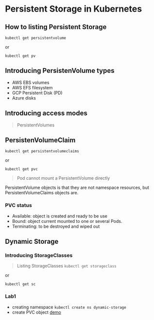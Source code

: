 # Persistent Storage in Kubernetes

## How to listing Persistent Storage

`kubectl get persistentvolume`

or

`kubectl get pv`

## Introducing PersistenVolume types
* AWS EBS volumes
* AWS EFS filesystem
* GCP Persistent Disk (PD)
* Azure disks

## Introducing access modes
> PersistentVolumes 

## PersistenVolumeClaim

`kubectl get persistentvolumeclaims`

or

`kubectl get pvc`

> Pod cannot mount a PersistentVolume directly

PersistentVolume objects is that they are not namespace resources, but PersistentVolumeClaims objects are.

### PVC status
* Available: object is created and ready to be use
* Bound: object current mounted to one or several Pods.
* Terminating: to be destroyed and wiped out

## Dynamic Storage

### Introducing StorageClasses
> Listing StorageClasses
`kubectl get storageclass`

or

`kubectl get sc`

### Lab1

* creating namespace `kubectl create ns dynamic-storage`
* create PVC object [demo](./pvc-dynamic.yaml)

